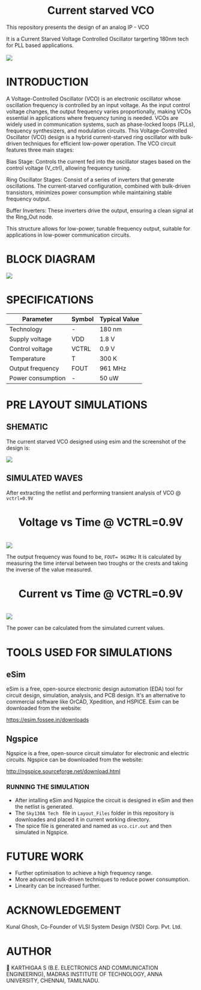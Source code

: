 <h1 align="center"> Current starved VCO</h1>
This repository presents the design of an analog IP - VCO

It is a Current Starved Voltage Controlled Oscillator targerting 180nm tech for PLL based applications.
</br>
</br>
<img src="https://github.com/Karthigaa-S/Current_starved_VCO/blob/main/images/Linearized-current-starved-Voltage-Controlled-Oscillator.png">
# INTRODUCTION
A Voltage-Controlled Oscillator (VCO) is an electronic oscillator whose oscillation frequency is controlled by an input voltage. As the input control voltage changes, the output frequency varies proportionally, making VCOs essential in applications where frequency tuning is needed. VCOs are widely used in communication systems, such as phase-locked loops (PLLs), frequency synthesizers, and modulation circuits.
This Voltage-Controlled Oscillator (VCO) design is a hybrid current-starved ring oscillator with bulk-driven techniques for efficient low-power operation. The VCO circuit features three main stages:

Bias Stage: Controls the current fed into the oscillator stages based on the control voltage (V_ctrl), allowing frequency tuning.

Ring Oscillator Stages: Consist of a series of inverters that generate oscillations. The current-starved configuration, combined with bulk-driven transistors, minimizes power consumption while maintaining stable frequency output.

Buffer Inverters: These inverters drive the output, ensuring a clean signal at the Ring_Out node.

This structure allows for low-power, tunable frequency output, suitable for applications in low-power communication circuits.
# BLOCK DIAGRAM
<img src="images/Screenshot 2024-11-03 102856.png">

# SPECIFICATIONS

| Parameter           | Symbol     | Typical Value |
| ------------------- | ---------- | ------------- |
| Technology          | -          | 180 nm        |
| Supply voltage      | VDD        | 1.8 V         |
| Control voltage     | VCTRL      | 0.9 V         |
| Temperature         | T          | 300 K         |
| Output frequency    | FOUT       | 961 MHz       |
| Power consumption   | -          | 50 uW        |

# PRE LAYOUT SIMULATIONS 
## SHEMATIC
The current starved VCO designed using esim and the screenshot of the design is:

 <img src="images/Screenshot 2024-11-03 101120.png">

 ## SIMULATED WAVES
After extracting the netlist and performing transient analysis of VCO @ ` vctrl=0.9V `
<h1 align="center"> Voltage vs Time @ VCTRL=0.9V</h1>
<br>


<img src="images/Screenshot 2024-11-03 093043.png">

The output frequency was found to be, ` FOUT= 961MHz `
It is calculated by measuring the time interval between two troughs or the crests and taking the inverse of the value measured.

<h1 align="center"> Current vs Time @ VCTRL=0.9V</h1>
<br>

<img src="images/Screenshot 2024-11-03 093155.png">

The power can be calculated from the simulated current values.

# TOOLS USED FOR SIMULATIONS

## eSim
eSim is a free, open-source electronic design automation (EDA) tool for circuit design, simulation, analysis, and PCB design. It's an alternative to commercial software like OrCAD, Xpedition, and HSPICE.
Esim can be downloaded from the website:

https://esim.fossee.in/downloads

## Ngspice

Ngspice is a free, open-source circuit simulator for electronic and electric circuits. 
Ngspice can be downloaded  from the website:

http://ngspice.sourceforge.net/download.html

### RUNNING THE SIMULATION

- After intalling eSim and Ngspice the circuit is designed in eSim and then the netlist is generated. 
- The `Sky130A Tech ` file in `Layout_Files` folder in this repository is downloades and placed it in current working directory.
- The spice file is generated and named as `vco.cir.out` and then simulated in Ngspice.

# FUTURE WORK

- Further optimisation to achieve a high frequency range.
- More advanced bulk-driven techniques to reduce power consumption.
- Linearity can be increased further.

# ACKNOWLEDGEMENT

 Kunal Ghosh, Co-Founder of VLSI System Design (VSD) Corp. Pvt. Ltd.
# AUTHOR 

 :pencil: KARTHIGAA S (B.E. ELECTRONICS AND COMMUNICATION ENGINEERING), MADRAS INSTITUTE OF TECHNOLOGY, ANNA UNIVERSITY, CHENNAI, TAMILNADU.
